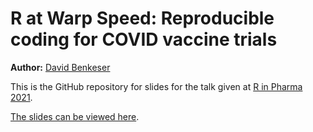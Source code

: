 # R at Warp Speed: Reproducible coding for COVID vaccine trials

**Author:** [David Benkeser](https://www.sph.emory.edu/faculty/profile/#!dbenkes)

This is the GitHub repository for slides for the talk given at [R in Pharma
2021](https://rinpharma.com/).

[The slides can be viewed here](https://benkeser.github.io/rpharma2021). 
